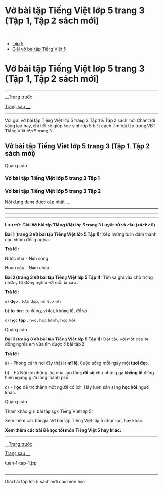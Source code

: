 # Vở bài tập Tiếng Việt lớp 5 trang 3 (Tập 1, Tập 2 sách mới)

﻿

  * [Lớp 5](https://vietjack.com/series/lop-5.jsp)
  * [Giải vở bài tập Tiếng Việt 5](https://vietjack.com/giai-vo-bai-tap-tieng-viet-5/index.jsp)



# Vở bài tập Tiếng Việt lớp 5 trang 3 (Tập 1, Tập 2 sách mới)

* * *

[__Trang trước](https://vietjack.com/giai-vo-bai-tap-tieng-viet-5/tuan-1-tap-1.jsp)

[Trang sau __](https://vietjack.com/giai-vo-bai-tap-tieng-viet-5/tuan-1-tap-1.jsp)

* * *

Với giải vở bài tập Tiếng Việt lớp 5 trang 3 Tập 1 & Tập 2 sách mới Chân trời sáng tạo hay, chi tiết sẽ giúp học sinh lớp 5 biết cách làm bài tập trong VBT Tiếng Việt lớp 5 trang 3.

## Vở bài tập Tiếng Việt lớp 5 trang 3 (Tập 1, Tập 2 sách mới)

Quảng cáo

### Vở bài tập Tiếng Việt lớp 5 trang 3 Tập 1

### Vở bài tập Tiếng Việt lớp 5 trang 3 Tập 2

Nội dung đang được cập nhật ....

* * *

* * *

* * *

**Lưu trữ: Giải Vở bài tập Tiếng Việt lớp 5 trang 3 Luyện từ và câu (sách cũ)**

**Bài 1 (trang 3 Vở bài tập Tiếng Việt lớp 5 Tập 1):** Xếp những từ in đậm thành các nhóm đồng nghĩa :

**Trả lời:**

Nước nhà - Non sông

Hoàn cầu - Năm châu

**Bài 2 (trang 3 Vở bài tập Tiếng Việt lớp 5 Tập 1):** Tìm và ghi vào chỗ trống những từ đồng nghĩa với mỗi từ sau :

**Trả lời:**

a) **đẹp** : tươi đẹp, mĩ lệ, xinh

b) **to lớn** : to đùng, vĩ đại, khổng lồ, đồ sộ

c) **học tập** : học, học hành, học hỏi

Quảng cáo

**Bài 3 (trang 3 Vở bài tập Tiếng Việt lớp 5 Tập 1):** Đặt câu với một cặp từ đồng nghĩa em vừa tìm được ở bài tập 2.

**Trả lời:**

a) - Phong cảnh nơi đây thật là **mĩ lệ**. Cuộc sống mỗi ngày một **tươi đẹp**. 

b) - Hà Nội có những tòa nhà cao tầng **đồ sộ** như những gã **khổng lồ** đứng hiên ngang giữa lòng thành phố. 

c) - **Học** để trở thành một người có ích. Hãy luôn sẵn sàng **học hỏi** người khác. 

Quảng cáo

Tham khảo giải bài tập sgk Tiếng Việt lớp 5:

Xem thêm các bài giải Vở bài tập Tiếng Việt lớp 5 chọn lọc, hay khác:

**Xem thêm các bài Để học tốt môn Tiếng Việt 5 hay khác:**

* * *

[__Trang trước](https://vietjack.com/giai-vo-bai-tap-tieng-viet-5/tuan-1-tap-1.jsp)

[Trang sau __](https://vietjack.com/giai-vo-bai-tap-tieng-viet-5/tuan-1-tap-1.jsp)

tuan-1-tap-1.jsp

* * *

* * *

Giải bài tập lớp 5 sách mới các môn học
